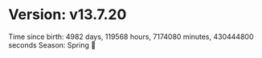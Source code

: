 # Version: v13.7.20
Time since birth: 4982 days, 119568 hours, 7174080 minutes, 430444800 seconds
Season: Spring 🌸
